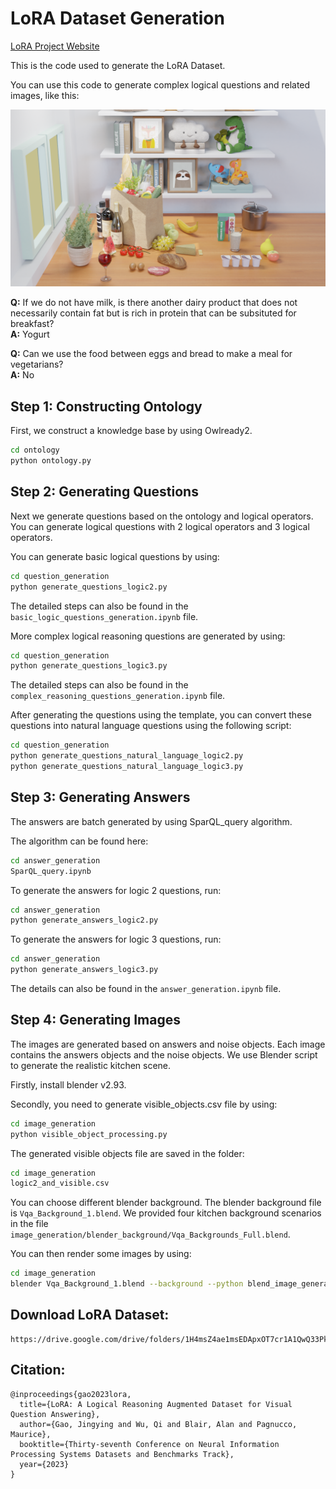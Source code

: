 # LoRA Dataset Generation
[LoRA Project Website](https://lora-vqa.github.io/)

This is the code used to generate the LoRA Dataset. 

You can use this code to generate complex logical questions and related images, like this:


<div align="center">
  <img src="image_generation/output_images/lora_example_1080.png" width="800px">
</div>

**Q:** If we do not have milk, is there another dairy product that does not necessarily contain fat but is rich in protein that can be subsituted for breakfast? <br>
**A:** Yogurt

**Q:**  Can we use the food between eggs and bread to make a meal for vegetarians? <br>
**A:**  No


## Step 1: Constructing Ontology

First, we construct a knowledge base by using Owlready2.  
```bash
cd ontology
python ontology.py
```


## Step 2: Generating Questions


Next we generate questions based on the ontology and logical operators. 
You can generate logical questions with 2 logical operators and 3 logical operators. 

You can generate basic logical questions by using:

```bash
cd question_generation
python generate_questions_logic2.py
```

The detailed steps can also be found in the `basic_logic_questions_generation.ipynb` file. 

More complex logical reasoning questions are generated by using:

```bash
cd question_generation
python generate_questions_logic3.py
```
The detailed steps can also be found in the `complex_reasoning_questions_generation.ipynb` file. 

After generating the questions using the template, you can convert these questions into natural language questions using the following script:

```bash
cd question_generation
python generate_questions_natural_language_logic2.py
python generate_questions_natural_language_logic3.py
```


## Step 3: Generating Answers

The answers are batch generated by using SparQL_query algorithm. 

The algorithm can be found here: 
```bash
cd answer_generation
SparQL_query.ipynb
```

To generate the answers for logic 2 questions, run:
```bash
cd answer_generation
python generate_answers_logic2.py
```

To generate the answers for logic 3 questions, run:
```bash
cd answer_generation
python generate_answers_logic3.py
```

The details can also be found in the `answer_generation.ipynb` file. 


## Step 4: Generating Images

The images are generated based on answers and noise objects. Each image contains the answers objects and the noise objects. We use Blender script to generate the realistic kitchen scene. 

Firstly, install blender v2.93. 

Secondly, you need to generate visible_objects.csv file by using: 
```bash
cd image_generation
python visible_object_processing.py
```

The generated visible objects file are saved in the folder: 
```bash
cd image_generation
logic2_and_visible.csv
```

You can choose different blender background. The blender background file is `Vqa_Background_1.blend`. We provided four kitchen background scenarios in the file `image_generation/blender_background/Vqa_Backgrounds_Full.blend`. 


You can then render some images by using:

```bash
cd image_generation
blender Vqa_Background_1.blend --background --python blend_image_generation.py
```


## Download LoRA Dataset:
```
https://drive.google.com/drive/folders/1H4msZ4ae1msEDApxOT7cr1A1QwQ33Pkn
```

## Citation:
```
@inproceedings{gao2023lora,
  title={LoRA: A Logical Reasoning Augmented Dataset for Visual Question Answering},
  author={Gao, Jingying and Wu, Qi and Blair, Alan and Pagnucco, Maurice},
  booktitle={Thirty-seventh Conference on Neural Information Processing Systems Datasets and Benchmarks Track},
  year={2023}
}
```
